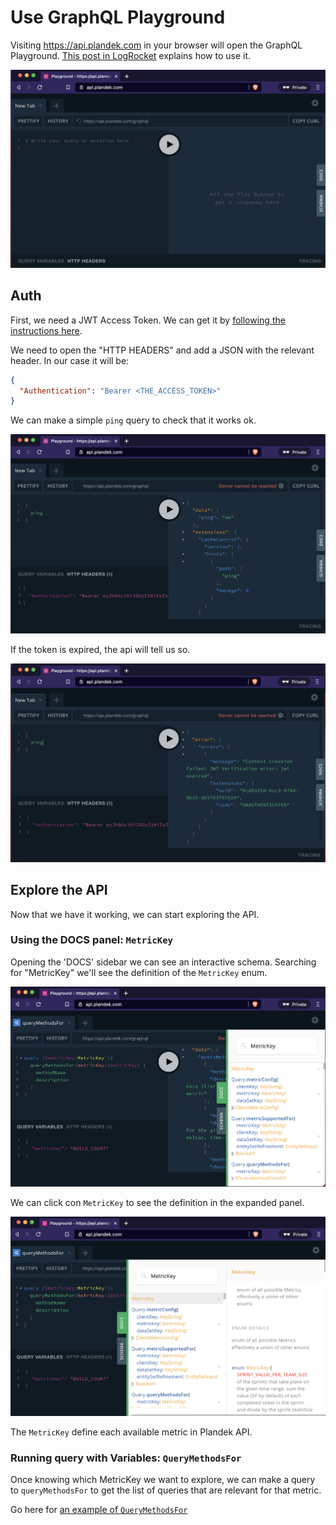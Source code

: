 # Use GraphQL Playground

Visiting https://api.plandek.com in your browser will open the GraphQL Playground. [This post in LogRocket](https://blog.logrocket.com/complete-guide-to-graphql-playground/) explains how to use it.

![GraphQL Playground](./img/graphql-playground-init.png)

## Auth

First, we need a JWT Access Token. We can get it by [following the instructions here](./m2m.md). 

We need to open the "HTTP HEADERS" and add a JSON with the relevant header. In our case it will be:

```json
{
  "Authentication": "Bearer <THE_ACCESS_TOKEN>"
}
```

We can make a simple `ping` query to check that it works ok.

![GraphQL Playground Ping OK](./img/graphql-playground-ok.png)

If the token is expired, the api will tell us so.

![GraphQL Playground Ping OK](./img/graphql-playground-expired.png)

## Explore the API

Now that we have it working, we can start exploring the API.

### Using the DOCS panel: `MetricKey`

Opening the 'DOCS' sidebar we can see an interactive schema. Searching for "MetricKey" we'll see the definition of the  `MetricKey` enum.

![MetricKey](./img/graphql-playground-doc-metric-key.png)

We can click con `MetricKey` to see the definition in the expanded panel.

![MetricKey Expanded](./img/graphql-playground-doc-metric-key-expanded.png)

The `MetricKey` define each available metric in Plandek API.

### Running query with Variables: `QueryMethodsFor`

Once knowing which MetricKey we want to explore, we can make a query to `queryMethodsFor` to get the list of queries that are relevant for that metric.

Go here for [an example of `QueryMethodsFor`](./query-methods-for.md)
